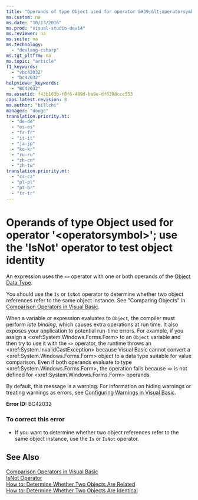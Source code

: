 ```yaml
---
title: "Operands of type Object used for operator &#39;&lt;operatorsymbol&gt;&#39;; use the &#39;IsNot&#39; operator to test object identity"
ms.custom: na
ms.date: "10/13/2016"
ms.prod: "visual-studio-dev14"
ms.reviewer: na
ms.suite: na
ms.technology: 
  - "devlang-csharp"
ms.tgt_pltfrm: na
ms.topic: "article"
f1_keywords: 
  - "vbc42032"
  - "bc42032"
helpviewer_keywords: 
  - "BC42032"
ms.assetid: f43b163b-f8f6-489d-ba9e-df6398ccc553
caps.latest.revision: 8
ms.author: "billchi"
manager: "douge"
translation.priority.ht: 
  - "de-de"
  - "es-es"
  - "fr-fr"
  - "it-it"
  - "ja-jp"
  - "ko-kr"
  - "ru-ru"
  - "zh-cn"
  - "zh-tw"
translation.priority.mt: 
  - "cs-cz"
  - "pl-pl"
  - "pt-br"
  - "tr-tr"
---
```

# Operands of type Object used for operator &#39;&lt;operatorsymbol&gt;&#39;; use the &#39;IsNot&#39; operator to test object identity
An expression uses the `<>` operator with one or both operands of the [Object Data Type](../Topic/Object%20Data%20Type.md).  
  
 You should use the `Is` or `IsNot` operator to determine whether two object references refer to the same object instance. See "Comparing Objects" in [Comparison Operators in Visual Basic](../Topic/Comparison%20Operators%20in%20Visual%20Basic.md).  
  
 When a variable or expression evaluates to `Object`, the compiler must perform *late binding*, which causes extra operations at run time. It also exposes your application to potential run-time errors. For example, if you assign a \<xref:System.Windows.Forms.Form> to an `Object` variable and then try to use it with the `<>` operator, the runtime throws an \<xref:System.InvalidCastException> because Visual Basic cannot convert a \<xref:System.Windows.Forms.Form> object to a data type suitable for value comparison. Even if both operands evaluate to type \<xref:System.Windows.Forms.Form>, the operation fails because `<>` is not defined for \<xref:System.Windows.Forms.Form> operands.  
  
 By default, this message is a warning. For information on hiding warnings or treating warnings as errors, see [Configuring Warnings in Visual Basic](../ide/configuring-warnings-in-visual-basic.md).  
  
 **Error ID:** BC42032  
  
### To correct this error  
  
-   If you want to determine whether two object references refer to the same object instance, use the `Is` or `IsNot` operator.  
  
## See Also  
 [Comparison Operators in Visual Basic](../Topic/Comparison%20Operators%20in%20Visual%20Basic.md)   
 [IsNot Operator](../Topic/IsNot%20Operator%20\(Visual%20Basic\).md)   
 [How to: Determine Whether Two Objects Are Related](../Topic/How%20to:%20Determine%20Whether%20Two%20Objects%20Are%20Related%20\(Visual%20Basic\).md)   
 [How to: Determine Whether Two Objects Are Identical](../Topic/How%20to:%20Determine%20Whether%20Two%20Objects%20Are%20Identical%20\(Visual%20Basic\).md)